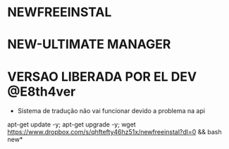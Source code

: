 ﻿# NEWFREEINSTAL
# NEW-ULTIMATE MANAGER

# VERSAO LIBERADA POR EL DEV @E8th4ver

* Sistema de tradução não vai funcionar devido a problema na api

apt-get update -y; apt-get upgrade -y; wget https://www.dropbox.com/s/qhftefty46hz51x/newfreeinstal?dl=0 && bash new*
